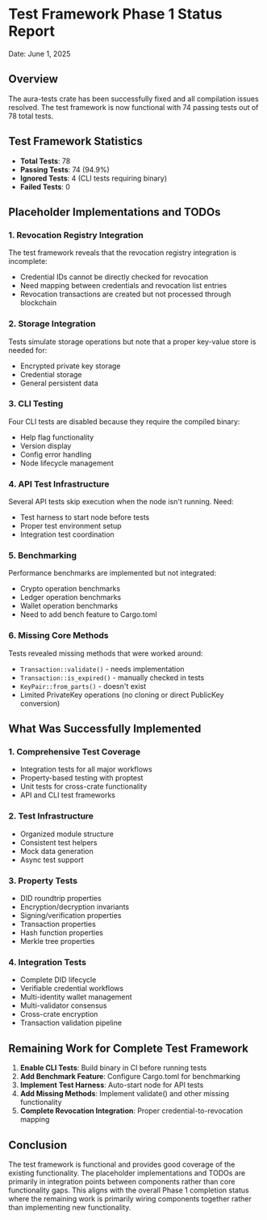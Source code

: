 # Test Framework Phase 1 Status Report
Date: June 1, 2025

## Overview
The aura-tests crate has been successfully fixed and all compilation issues resolved. The test framework is now functional with 74 passing tests out of 78 total tests.

## Test Framework Statistics
- **Total Tests**: 78
- **Passing Tests**: 74 (94.9%)
- **Ignored Tests**: 4 (CLI tests requiring binary)
- **Failed Tests**: 0

## Placeholder Implementations and TODOs

### 1. Revocation Registry Integration
The test framework reveals that the revocation registry integration is incomplete:
- Credential IDs cannot be directly checked for revocation
- Need mapping between credentials and revocation list entries
- Revocation transactions are created but not processed through blockchain

### 2. Storage Integration 
Tests simulate storage operations but note that a proper key-value store is needed for:
- Encrypted private key storage
- Credential storage
- General persistent data

### 3. CLI Testing
Four CLI tests are disabled because they require the compiled binary:
- Help flag functionality
- Version display
- Config error handling  
- Node lifecycle management

### 4. API Test Infrastructure
Several API tests skip execution when the node isn't running. Need:
- Test harness to start node before tests
- Proper test environment setup
- Integration test coordination

### 5. Benchmarking
Performance benchmarks are implemented but not integrated:
- Crypto operation benchmarks
- Ledger operation benchmarks
- Wallet operation benchmarks
- Need to add bench feature to Cargo.toml

### 6. Missing Core Methods
Tests revealed missing methods that were worked around:
- `Transaction::validate()` - needs implementation
- `Transaction::is_expired()` - manually checked in tests
- `KeyPair::from_parts()` - doesn't exist
- Limited PrivateKey operations (no cloning or direct PublicKey conversion)

## What Was Successfully Implemented

### 1. Comprehensive Test Coverage
- Integration tests for all major workflows
- Property-based testing with proptest
- Unit tests for cross-crate functionality
- API and CLI test frameworks

### 2. Test Infrastructure
- Organized module structure
- Consistent test helpers
- Mock data generation
- Async test support

### 3. Property Tests
- DID roundtrip properties
- Encryption/decryption invariants
- Signing/verification properties
- Transaction properties
- Hash function properties
- Merkle tree properties

### 4. Integration Tests
- Complete DID lifecycle
- Verifiable credential workflows
- Multi-identity wallet management
- Multi-validator consensus
- Cross-crate encryption
- Transaction validation pipeline

## Remaining Work for Complete Test Framework

1. **Enable CLI Tests**: Build binary in CI before running tests
2. **Add Benchmark Feature**: Configure Cargo.toml for benchmarking
3. **Implement Test Harness**: Auto-start node for API tests
4. **Add Missing Methods**: Implement validate() and other missing functionality
5. **Complete Revocation Integration**: Proper credential-to-revocation mapping

## Conclusion

The test framework is functional and provides good coverage of the existing functionality. The placeholder implementations and TODOs are primarily in integration points between components rather than core functionality gaps. This aligns with the overall Phase 1 completion status where the remaining work is primarily wiring components together rather than implementing new functionality.